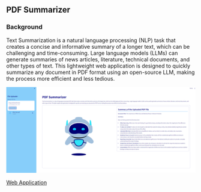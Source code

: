 ## PDF Summarizer

### Background
Text Summarization is a natural language processing (NLP) task that creates a concise and informative summary of a longer text, which can be challenging and time-consuming. Large language models (LLMs) can generate summaries of news articles, literature, technical documents, and other types of text. This lightweight web application is designed to quickly summarize any document in PDF format using an open-source LLM, making the process more efficient and less tedious.  

![pdf_summarizer](img/pdf_summarizer.png)

<div><a href=" ">Web Application</a></div>